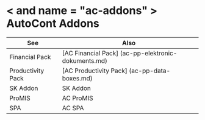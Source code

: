 ﻿---
Title: "Disambiguation"
Author: Autocont
Ms. custom: on
Ms date: 03/27/2018
reviewer: Ms.
Ms. suite:
Ms. _pltfrm tgt:
Ms. topic: article
MS Sales: dynamics-nav-2018
Ms. translationtype: Human Translation
Ms. sourcegitcommit: 
Ms. openlocfilehash: 
Ms. contentlocale: cs-cz
Ms. lasthandoff: 03/27/2018

---

# < and name = "ac-addons" > </a> AutoCont Addons

| See | Also |
|-------------------|----------------------------------------------------|
| Financial Pack | [AC Financial Pack] (ac-pp-elektronic-dokuments.md) |
| Productivity Pack | [AC Productivity Pack] (ac-pp-data-boxes.md) |
| SK Addon | SK Addon |
| ProMIS | AC ProMIS |
| SPA | AC SPA |

